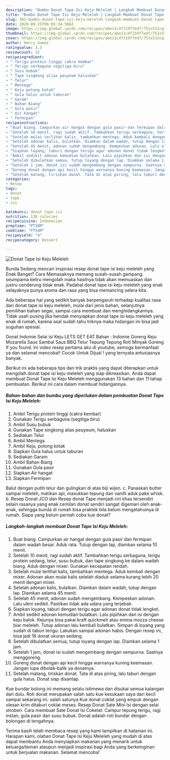 ```yaml
---
description: "Bumbu Donat Tape Isi Keju Meleleh | Langkah Membuat Donat Tape Isi Keju Meleleh Yang Sempurna"
title: "Bumbu Donat Tape Isi Keju Meleleh | Langkah Membuat Donat Tape Isi Keju Meleleh Yang Sempurna"
slug: 362-bumbu-donat-tape-isi-keju-meleleh-langkah-membuat-donat-tape-isi-keju-meleleh-yang-sempurna
date: 2020-09-25T06:03:34.506Z
image: https://img-global.cpcdn.com/recipes/abe11c4f219f7edf/751x532cq70/donat-tape-isi-keju-meleleh-foto-resep-utama.jpg
thumbnail: https://img-global.cpcdn.com/recipes/abe11c4f219f7edf/751x532cq70/donat-tape-isi-keju-meleleh-foto-resep-utama.jpg
cover: https://img-global.cpcdn.com/recipes/abe11c4f219f7edf/751x532cq70/donat-tape-isi-keju-meleleh-foto-resep-utama.jpg
author: Henry Gomez
ratingvalue: 3.3
reviewcount: 15
recipeingredient:
- " Terigu protein tinggi cakra kembar"
- " Terigu serbaguna segitiga biru"
- " Susu bubuk"
- " Tape singkong alias peuyeum haluskan"
- " Telur"
- " Mentega"
- " Keju potong kotak"
- " Gula halus untuk taburan"
- " Garam"
- " Bahan Biang"
- " Gula pasir"
- " Air hangat"
- " Fermipan"
recipeinstructions:
- "Buat biang. Campurkan air hangat dengan gula pasir dan fermipan dalam wadah besar. Aduk rata. Tutup dengan lap, diamkan selama 10 menit."
- "Setelah 10 menit, ragi sudah aktif. Tambahkan terigu serbaguna, terigu protein sedang, telur, susu bubuk, dan tape singkong ke dalam wadah biang. Aduk dengan mixer. Gunakan kecepatan rendah."
- "Setelah mulai terlihat kalis, tambahkan mentega. Aduk kembali dengan mixer. Adonan akan mulai kalis setelah diaduk selama kurang lebih 20 menit dengan mixer."
- "Setelah adonan kalis, bulatkan. Diamkan dalam wadah, tutup dengan lap. Diamkan selama 45 menit."
- "Setelah 45 menit, adonan sudah mengembang. Kempeskan adonan. Lalu uleni sedikit. Pastikan tidak ada udara yang terjebak."
- "Siapkan loyang, taburi dengan terigu agar adonan donat tidak lengket."
- "Ambil sedikit adonan kemudian bulatkan. Lalu pipihkan dan isi dengan keju balok. Kejunya bisa pakai kraft quickmelt atau emina mozza cheese biar meleleh. Tutup adonan lalu kembali bulatkan. Simpan di loyang yang sudah di taburi terigu. Lakukan sampai adonan habis. Dengan resep ini, bisa jadi 18 donat ukuran sedang."
- "Setelah dibulatkan semua, tutup loyang dengan lap. Diamkan selama 1 jam."
- "Setelah 1 jam, donat isi sudah mengembang dengan sempurna. Saatnya menggoreng."
- "Goreng donat dengan api kecil hingga warnanya kuning keemasan. Jangan lupa dibolak-balik ya donatnya."
- "Setelah matang, tiriskan donat. Tata di atas piring, lalu taburi dengan gula halus. Donat siap disantap."
categories:
- Resep
tags:
- donat
- tape
- isi

katakunci: donat tape isi 
nutrition: 130 calories
recipecuisine: Indonesian
preptime: "PT38M"
cooktime: "PT54M"
recipeyield: "4"
recipecategory: Dessert

---
```



![Donat Tape Isi Keju Meleleh](https://img-global.cpcdn.com/recipes/abe11c4f219f7edf/751x532cq70/donat-tape-isi-keju-meleleh-foto-resep-utama.jpg)

Bunda Sedang mencari inspirasi resep donat tape isi keju meleleh yang Enak Banget? Cara Memasaknya memang susah-susah gampang. seumpama keliru mengolah maka hasilnya tidak akan memuaskan dan justru cenderung tidak enak. Padahal donat tape isi keju meleleh yang enak selayaknya punya aroma dan rasa yang bisa memancing selera kita.

Ada beberapa hal yang sedikit banyak berpengaruh terhadap kualitas rasa dari donat tape isi keju meleleh, mulai dari jenis bahan, selanjutnya pemilihan bahan segar, sampai cara membuat dan menghidangkannya. Tidak usah pusing jika hendak menyiapkan donat tape isi keju meleleh yang enak di rumah, karena asal sudah tahu triknya maka hidangan ini bisa jadi suguhan spesial.

Donat Indomie Selai isi Keju LETS GET EAT Bahan : Indomie Goreng Keju Mozarella Saus Sambal Saus BBQ Telur Tepung Tepung Roti Minyak Goreng If you found. Ini video resep pertama aku di youtube, semoga bermanfaat ya dan selamat mencoba!! Cocok Untuk Dijual ! yang ternyata antusiasnya banyak.


Berikut ini ada beberapa tips dan trik praktis yang dapat diterapkan untuk mengolah donat tape isi keju meleleh yang siap dikreasikan. Anda dapat membuat Donat Tape Isi Keju Meleleh menggunakan 13 bahan dan 11 tahap pembuatan. Berikut ini cara dalam membuat hidangannya.

<!--inarticleads1-->

##### Bahan-bahan dan bumbu yang diperlukan dalam pembuatan Donat Tape Isi Keju Meleleh:

1. Ambil  Terigu protein tinggi (cakra kembar)
1. Gunakan  Terigu serbaguna (segitiga biru)
1. Ambil  Susu bubuk
1. Gunakan  Tape singkong alias peuyeum, haluskan
1. Sediakan  Telur
1. Ambil  Mentega
1. Ambil  Keju, potong kotak
1. Siapkan  Gula halus untuk taburan
1. Sediakan  Garam
1. Ambil  Bahan Biang
1. Gunakan  Gula pasir
1. Siapkan  Air hangat
1. Siapkan  Fermipan


Balut dengan putih telur dan gulingkan di atas biji wijen. c. Panaskan butter sampai meleleh, matikan api, masukkan tepung dan vanilli aduk pake whisk. b. Resep Donat JCO dan Resep donat Tape menjadi ciri khas tersendiri selain rasanya yang enak cemilan donat sendiri sangat digemari oleh anak-anak, sehingga bunda di rumah bisa praktek bila belum mengetahuinya di rumah. Siapa yang belum pernah coba kue donat? 

<!--inarticleads2-->

##### Langkah-langkah membuat Donat Tape Isi Keju Meleleh:

1. Buat biang. Campurkan air hangat dengan gula pasir dan fermipan dalam wadah besar. Aduk rata. Tutup dengan lap, diamkan selama 10 menit.
1. Setelah 10 menit, ragi sudah aktif. Tambahkan terigu serbaguna, terigu protein sedang, telur, susu bubuk, dan tape singkong ke dalam wadah biang. Aduk dengan mixer. Gunakan kecepatan rendah.
1. Setelah mulai terlihat kalis, tambahkan mentega. Aduk kembali dengan mixer. Adonan akan mulai kalis setelah diaduk selama kurang lebih 20 menit dengan mixer.
1. Setelah adonan kalis, bulatkan. Diamkan dalam wadah, tutup dengan lap. Diamkan selama 45 menit.
1. Setelah 45 menit, adonan sudah mengembang. Kempeskan adonan. Lalu uleni sedikit. Pastikan tidak ada udara yang terjebak.
1. Siapkan loyang, taburi dengan terigu agar adonan donat tidak lengket.
1. Ambil sedikit adonan kemudian bulatkan. Lalu pipihkan dan isi dengan keju balok. Kejunya bisa pakai kraft quickmelt atau emina mozza cheese biar meleleh. Tutup adonan lalu kembali bulatkan. Simpan di loyang yang sudah di taburi terigu. Lakukan sampai adonan habis. Dengan resep ini, bisa jadi 18 donat ukuran sedang.
1. Setelah dibulatkan semua, tutup loyang dengan lap. Diamkan selama 1 jam.
1. Setelah 1 jam, donat isi sudah mengembang dengan sempurna. Saatnya menggoreng.
1. Goreng donat dengan api kecil hingga warnanya kuning keemasan. Jangan lupa dibolak-balik ya donatnya.
1. Setelah matang, tiriskan donat. Tata di atas piring, lalu taburi dengan gula halus. Donat siap disantap.


Kue bundar bolong ini memang selalu istimewa dan disukai semua kalangan dari dulu. Roti donat merupakan salah satu kue kesukaan saya dari kecil sampai sekarang ini. salah satunya Kue donat coklat yang empuk dengan olesan krim ditaburi coklat meses. Resep Donat Sate Mini Isi dengan selai stroberi. Cara membuat Sate Donat Isi Cokelat: Campur tepung terigu, ragi instan, gula pasir dan susu bubuk. Donat adalah roti bundar dengan bolongan di tengahnya. 

Terima kasih telah membaca resep yang kami tampilkan di halaman ini. Harapan kami, olahan Donat Tape Isi Keju Meleleh yang mudah di atas dapat membantu Anda menyiapkan makanan yang menarik untuk keluarga/teman ataupun menjadi inspirasi bagi Anda yang berkeinginan untuk berjualan makanan. Selamat mencoba!
